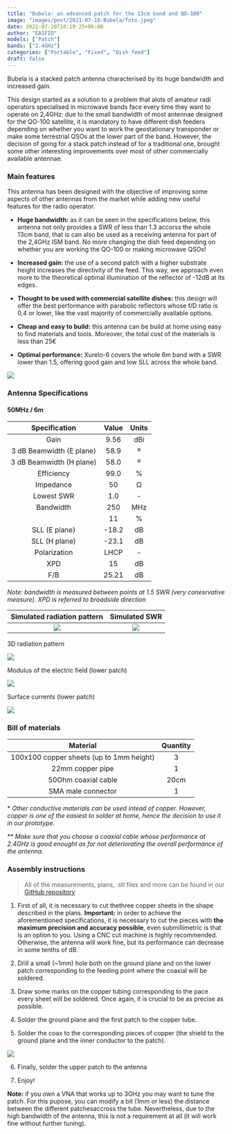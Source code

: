 ```yaml
---
title: "Bubela: an advanced patch for the 13cm band and QO-100"
image: "images/post/2021-07-18-Bubela/foto.jpeg"
date: 2021-07-20T18:19:25+06:00
author: "EA1FID"
models: ["Patch"]
bands: ["2.4GHz"]
categories: ["Portable", "Fixed", "Dish feed"]
draft: false
---
```


Bubela is a stacked patch antenna characterised by its huge bandwidth and increased gain. 

This design started as a solution to a problem that alots of amateur radi operators specialised in microwave bands face every time they want to operate on 2,4GHz: due to the small bandwidth of most antennae designed for the QO-100 satellite, it is mandatory to have different dish feeders depending on whether you want to work the geostationary transponder or make some terrestrial QSOs at the lower part of the band. However, the decision of going for a stack patch instead of for a traditional one, brought some other interesting improvements over most of other commercially available antennae.




### Main features

This antenna has been designed with the objective of improving some aspects of other antennas from the market while adding new useful features for the radio operator.

- **Huge bandwidth:** as it can be seen in the specifications below, this antenna not only provides a SWR of less than 1.3 accorss the whole 13cm band, that is can also be used as a receiving antenna for part of the 2,4GHz ISM band. No more changing the dish feed depending on whether you are working the QO-100 or making microwave QSOs!

- **Increased gain:** the use of a second patch with a higher substrate height increases the directivity of the feed. This way, we approach even more to the theoretical optimal illumination of the reflector of -12dB at its edges.

- **Thought to be used with commercial satellite dishes:** this design will offer the best performance with parabolic reflectors whose f/D ratio is 0,4 or lower, like the vast majority of commercially available options.

- **Cheap and easy to build:** this antenna can be build at home using easy to find materials and tools. Moreover, the total cost of the materials is less than 25€

- **Optimal performance:** Xurelo-6 covers the whole 6m band with a SWR lower than 1.5, offering good gain and low SLL across the whole band.


![](../../images/post/2021-07-18-Bubela/model.png)

### Antenna Specifications

#### 50MHz / 6m

|           **Specification**           |  **Value** | **Units** |
|:------------------------:|:------:|:-----:|
|           Gain           |    9.56    |  dBi  |
| 3 dB Beamwidth (E plane) |    58.9    |   º   |
| 3 dB Beamwidth (H plane) |    58.0    |   º   |
|        Efficiency        |    99.0    |   %   |
|         Impedance        |    50      |   Ω   |
|        Lowest SWR        |    1.0     |   -   |
|         Bandwidth        |    250     |  MHz  |
|                          |    11      |   %   |
|       SLL (E plane)      |    -18.2   |   dB  |
|       SLL (H plane)      |    -23.1   |   dB  |
|       Polarization       |    LHCP    |   -   |
|            XPD           |    15      |   dB  |
|            F/B           |    25.21   |   dB  |

*Note: bandwidth is measured between points at 1.5 SWR (very conesrvative measure). XPD is referred to broadside direction*

Simulated radiation pattern | Simulated SWR
:-------------------------:|:-------------------------:
![](../../images/post/2021-07-18-Bubela/FF.png)  |  ![](../../images/post/2021-07-18-Bubela/SWR.png)

3D radiation pattern 

![](../../images/post/2021-07-18-Bubela/3D.png)

Modulus of the electric field (lower patch) 

![](../../images/post/2021-07-18-Bubela/campo.gif)

Surface currents (lower patch)

![](../../images/post/2021-07-18-Bubela/corr.gif)


### Bill of materials

|                 **Material**                  |**Quantity**|
|:---------------------------------------------:|:--------:|
|   100x100 copper sheets (up to 1mm height)    |     3    |
|               22mm copper pipe                |     1    |
|             50Ohm coaxial cable               |    20cm  |
|              SMA male connector               |     1    |


\* *Other conductive materials can be used intead of copper. However, copper is one of the easiest to solder at home, hence the decision to use it in our prototype.*

\*\* *Make sure that you choose a coaxial cable whose performance at 2.4GHz is good enought as for not deteriorating the overall performance of the antenna.*

### Assembly instructions


>All of the measurements, plans, .stl files and more can be found in our [GitHub repository](https://github.com/pepassaco/FIDtennas)


1. First of all, it is necessary to cut thethree copper sheets in the shape described in the plans. **Important:** in order to achieve the aforementioned specifications, it is necessary to cut the pieces with **the maximum precision and accuracy possible**, even submillimetric is that is an option to you. Using a CNC cut machine is highly recommended. Otherwise, the antenna will work fine, but its performance can decrease in some tenths of dB.


2. Drill a small (~1mm) hole both on the ground plane and on the lower patch corresponding to the feeding point where the coaxial will be soldered.

3. Draw some marks on the copper tubing corresponding to the pace every sheet will be soldered. Once again, it is crucial to be as precise as possible.

4. Solder the ground plane and the first patch to the copper tube.

5. Solder the coax to the corresponding pieces of copper (the shield to the ground plane and the inner conductor to the patch).

![](../../images/post/2021-07-18-Bubela/foto2.jpeg)

6. Finally, solder the upper patch to the antenna

7. Enjoy!


**Note:** if you own a VNA that works up to 3GHz you may want to tune the patch. For this pupose, you can modify a bit (1mm or less) the distance between the different patchesaccross the tube. Nevertheless, due to the high bandwidth of the antenna, this is not a requirement at all (it will work fine without further tuning).
